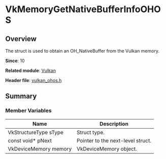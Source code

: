 # VkMemoryGetNativeBufferInfoOHOS

<!--Kit: ArkGraphics 2D-->
<!--Subsystem: Graphic-->
<!--Owner: @andrew1993-->
<!--Designer: @ext4FAT1-->
<!--Tester: @nobuggers-->
<!--Adviser: @ge-yafang-->

## Overview

The struct is used to obtain an OH_NativeBuffer from the Vulkan memory.

**Since**: 10

**Related module**: [Vulkan](capi-vulkan.md)

**Header file**: [vulkan_ohos.h](capi-vulkan-ohos-h.md)

## Summary

### Member Variables

| Name| Description|
| -- | -- |
| VkStructureType sType | Struct type.|
| const void* pNext | Pointer to the next-level struct.|
| VkDeviceMemory memory | VkDeviceMemory object.|
